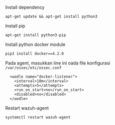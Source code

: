 Install dependency
```
apt-get update && apt-get install python3
```

Install pip
```
apt-get install python3-pip
```

Install python docker module
```
pip3 install docker==4.2.0
```

Pada agent, masukkan line ini oada file konfigurasi ```/var/ossec/etc/ossec.conf```
```
  <wodle name="docker-listener">
    <interval>10m</interval>
    <attempts>5</attempts>
    <run_on_start>no</run_on_start>
    <disabled>no</disabled>
  </wodle>
```

Restart wazuh-agent
```
systemctl restart wazuh-agent
```

